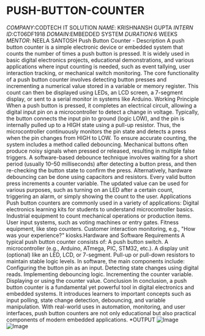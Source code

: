 # PUSH-BUTTON-COUNTER
*COMPANY*:CODTECH IT SOLUTION
*NAME*: KRISHNANSH GUPTA 
*INTERN ID*:CT06DF1918
*DOMAIN*:EMBEDDED SYSTEM
*DURATION*:6 WEEKS 
*MENTOR*: NEELA SANTOSH 
Push Button Counter - Description
A push button counter is a simple electronic device or embedded system that counts the number of times a push button is pressed. It is widely used in basic digital electronics projects, educational demonstrations, and various applications where input counting is needed, such as event tallying, user interaction tracking, or mechanical switch monitoring.
The core functionality of a push button counter involves detecting button presses and incrementing a numerical value stored in a variable or memory register. This count can then be displayed using LEDs, an LCD screen, a 7-segment display, or sent to a serial monitor in systems like Arduino.
Working Principle
When a push button is pressed, it completes an electrical circuit, allowing a digital input pin on a microcontroller to detect a change in voltage. Typically, the button connects the input pin to ground (logic LOW), and the pin is internally pulled up to a HIGH state using a pull-up resistor. Thus, the microcontroller continuously monitors the pin state and detects a press when the pin changes from HIGH to LOW.
To ensure accurate counting, the system includes a method called debouncing. Mechanical buttons often produce noisy signals when pressed or released, resulting in multiple false triggers. A software-based debounce technique involves waiting for a short period (usually 10–50 milliseconds) after detecting a button press, and then re-checking the button state to confirm the press. Alternatively, hardware debouncing can be done using capacitors and resistors.
Every valid button press increments a counter variable. The updated value can be used for various purposes, such as turning on an LED after a certain count, triggering an alarm, or simply showing the count to the user.
Applications
Push button counters are commonly used in a variety of applications:
Digital electronics learning kits for students to understand microcontroller basics.
Industrial equipment to count mechanical operations or production items.
User input systems, such as voting machines or entry gates.
Fitness equipment, like step counters.
Customer interaction monitoring, e.g., "How was your experience?" kiosks.Hardware and Software Requirements
A typical push button counter consists of:
A push button switch.
A microcontroller (e.g., Arduino, ATmega, PIC, STM32, etc.).
A display unit (optional) like an LED, LCD, or 7-segment.
Pull-up or pull-down resistors to maintain stable logic levels.
In software, the main components include:
Configuring the button pin as an input.
Detecting state changes using digital reads.
Implementing debouncing logic.
Incrementing the counter variable.
Displaying or using the counter value.
Conclusion
In conclusion, a push button counter is a fundamental yet powerful tool in digital electronics and embedded systems. It introduces learners to important concepts such as input polling, state change detection, debouncing, and variable manipulation. With real-world uses in automation, monitoring, and user interfaces, push button counters are not only educational but also practical components of modern embedded applications.
*OUTPUT 
![Image](https://github.com/user-attachments/assets/2a0a94ed-6434-40a5-8404-12221694a529)
![Image](https://github.com/user-attachments/assets/d69a2715-d081-46c9-8b34-7515ee7076dd)
